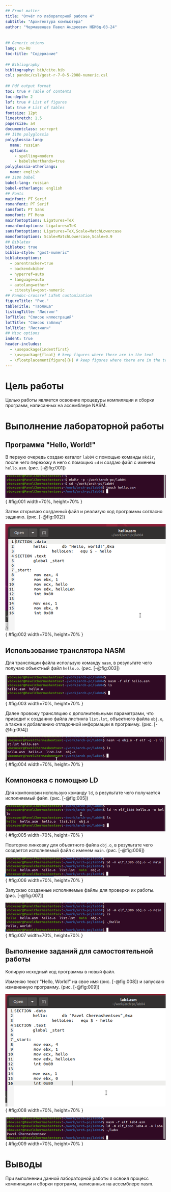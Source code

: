 ```yaml
---
## Front matter
title: "Отчёт по лабораторной работе 4"
subtitle: "Архитектура компьютера"
author: "Чермашенцев Павел Андреевич НБИбд-03-24"


## Generic otions
lang: ru-RU
toc-title: "Содержание"

## Bibliography
bibliography: bib/cite.bib
csl: pandoc/csl/gost-r-7-0-5-2008-numeric.csl

## Pdf output format
toc: true # Table of contents
toc-depth: 2
lof: true # List of figures
lot: true # List of tables
fontsize: 12pt
linestretch: 1.5
papersize: a4
documentclass: scrreprt
## I18n polyglossia
polyglossia-lang:
  name: russian
  options:
	- spelling=modern
	- babelshorthands=true
polyglossia-otherlangs:
  name: english
## I18n babel
babel-lang: russian
babel-otherlangs: english
## Fonts
mainfont: PT Serif
romanfont: PT Serif
sansfont: PT Sans
monofont: PT Mono
mainfontoptions: Ligatures=TeX
romanfontoptions: Ligatures=TeX
sansfontoptions: Ligatures=TeX,Scale=MatchLowercase
monofontoptions: Scale=MatchLowercase,Scale=0.9
## Biblatex
biblatex: true
biblio-style: "gost-numeric"
biblatexoptions:
  - parentracker=true
  - backend=biber
  - hyperref=auto
  - language=auto
  - autolang=other*
  - citestyle=gost-numeric
## Pandoc-crossref LaTeX customization
figureTitle: "Рис."
tableTitle: "Таблица"
listingTitle: "Листинг"
lofTitle: "Список иллюстраций"
lotTitle: "Список таблиц"
lolTitle: "Листинги"
## Misc options
indent: true
header-includes:
  - \usepackage{indentfirst}
  - \usepackage{float} # keep figures where there are in the text
  - \floatplacement{figure}{H} # keep figures where there are in the text
---
```


# Цель работы

Целью работы является освоение процедуры компиляции и сборки программ, написанных на ассемблере NASM.

# Выполнение лабораторной работы

## Программа "Hello, World!"

В первую очередь создаю каталог `lab04` с помощью команды `mkdir`, после чего перехожу в него с помощью `cd` и создаю файл с именем `hello.asm`. (рис. [-@fig:001])

![Создание каталога и файла](image/01.png){ #fig:001 width=70%, height=70% }

Затем открываю созданный файл и реализую код программы согласно заданию. (рис. [-@fig:002])

![Код программы hello.asm](image/02.png){ #fig:002 width=70%, height=70% }

## Использование транслятора NASM 

Для трансляции файла использую команду `nasm`, в результате чего получаю объектный файл `hello.o`. (рис. [-@fig:003])

![Трансляция hello.asm в объектный файл](image/03.png){ #fig:003 width=70%, height=70% }

Далее провожу трансляцию с дополнительными параметрами, что приводит к созданию файла листинга `list.lst`, объектного файла `obj.o`, а также к добавлению отладочной информации в программу. (рис. [-@fig:004])

![Трансляция hello.asm с дополнительными опциями](image/04.png){ #fig:004 width=70%, height=70% }

## Компоновка с помощью LD

Для компоновки использую команду `ld`, в результате чего получается исполняемый файл. (рис. [-@fig:005])

![Линковка и создание исполняемого файла](image/05.png){ #fig:005 width=70%, height=70% }

Повторяю линковку для объектного файла `obj.o`, в результате чего создается исполняемый файл с именем `main`. (рис. [-@fig:006])

![Линковка для создания исполняемого файла main](image/06.png){ #fig:006 width=70%, height=70% }

Запускаю созданные исполняемые файлы для проверки их работы. (рис. [-@fig:007])

![Запуск исполняемых файлов](image/07.png){ #fig:007 width=70%, height=70% }

## Выполнение заданий для самостоятельной работы

Копирую исходный код программы в новый файл.

Изменяю текст "Hello, World!" на свое имя (рис. [-@fig:008]) и запускаю измененную программу. (рис. [-@fig:009])

![Измененный код программы в файле lab4.asm](image/08.png){ #fig:008 width=70%, height=70% }

![Запуск измененной программы lab4.asm](image/09.png){ #fig:009 width=70%, height=70% }

# Выводы


При выполнении данной лабораторной работы я освоил процесс компиляции и сборки программ, написанных на ассемблере nasm.
